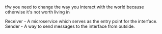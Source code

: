 tfw you need to change the way you interact with the world because otherwise it's not worth living in

Receiver - A microservice which serves as the entry point for the interface.
Sender - A way to send messages to the interface from outside.